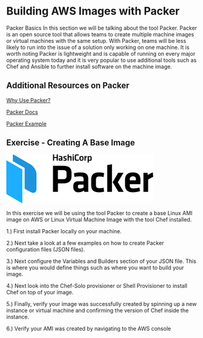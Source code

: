 # Building AWS Images with Packer
Packer Basics
In this section we will be talking about the tool Packer. Packer is an open source tool that allows teams to create multiple machine images or virtual machines with the same setup. With Packer, teams will be less likely to run into the issue of a solution only working on one machine. It is worth noting Packer is lightweight and is capable of running on every major operating system today and it is very popular to use additional tools such as Chef and Ansible to further install software on the machine image.

## Additional Resources on Packer
[Why Use Packer?](https://www.packer.io/intro/why.html)

[Packer Docs](https://www.packer.io/docs/)

[Packer Example](https://medium.com/devopslinks/build-your-own-ec2-machine-images-with-packer-ansible-on-aws-for-immutable-aws-deployments-f7dbe81934a1)

## Exercise - Creating A Base Image
  ![](img6/packer.png)

In this exercise we will be using the tool Packer to create a base Linux AMI image on AWS or Linux Virtual Machine Image with the tool Chef installed.

1.) First install Packer locally on your machine.

2.) Next take a look at a few examples on how to create Packer configuration files (JSON files).

3.) Next configure the Variables and Builders section of your JSON file. This is where you would define things such as where you want to build your image.

4.) Next look into the Chef-Solo provisioner or Shell Provisioner to install Chef on top of your image.

5.) Finally, verify your image was successfully created by spinning up a new instance or virtual machine and confirming the version of Chef inside the instance.

6.) Verify your AMI was created by navigating to the AWS console 

